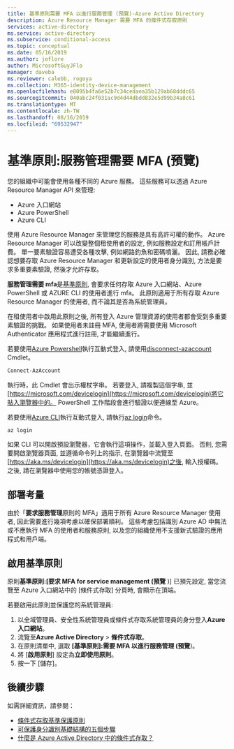 ```yaml
---
title: 基準原則需要 MFA 以進行服務管理 (預覽)-Azure Active Directory
description: Azure Resource Manager 需要 MFA 的條件式存取原則
services: active-directory
ms.service: active-directory
ms.subservice: conditional-access
ms.topic: conceptual
ms.date: 05/16/2019
ms.author: joflore
author: MicrosoftGuyJFlo
manager: daveba
ms.reviewer: calebb, rogoya
ms.collection: M365-identity-device-management
ms.openlocfilehash: e8095b4fa6e52b7c34cedaea35b129ab68dddc65
ms.sourcegitcommit: 040abc24f031ac9d4d44dbdd832e5d99b34a8c61
ms.translationtype: MT
ms.contentlocale: zh-TW
ms.lasthandoff: 08/16/2019
ms.locfileid: "69532947"
---
```

# <a name="baseline-policy-require-mfa-for-service-management-preview"></a>基準原則:服務管理需要 MFA (預覽)

您的組織中可能會使用各種不同的 Azure 服務。 這些服務可以透過 Azure Resource Manager API 來管理:

* Azure 入口網站
* Azure PowerShell
* Azure CLI

使用 Azure Resource Manager 來管理您的服務是具有高許可權的動作。 Azure Resource Manager 可以改變整個租使用者的設定, 例如服務設定和訂用帳戶計費。 單一要素驗證容易遭受各種攻擊, 例如網路釣魚和密碼噴灑。 因此, 請務必確認想要存取 Azure Resource Manager 和更新設定的使用者身分識別, 方法是要求多重要素驗證, 然後才允許存取。

**服務管理需要 mfa**是[基準原則](concept-baseline-protection.md), 會要求任何存取 Azure 入口網站、Azure PowerShell 或 AZURE CLI 的使用者進行 mfa。 此原則適用于所有存取 Azure Resource Manager 的使用者, 而不論其是否為系統管理員。

在租使用者中啟用此原則之後, 所有登入 Azure 管理資源的使用者都會受到多重要素驗證的挑戰。 如果使用者未註冊 MFA, 使用者將需要使用 Microsoft Authenticator 應用程式進行註冊, 才能繼續進行。

若要使用[Azure Powershell](https://docs.microsoft.com/powershell/azure/authenticate-azureps)執行互動式登入, 請使用[disconnect-azaccount](https://docs.microsoft.com/powershell/module/az.accounts/connect-azaccount) Cmdlet。

```PowerShell
Connect-AzAccount
```

執行時，此 Cmdlet 會出示權杖字串。 若要登入, 請複製這個字串, 並[https://microsoft.com/devicelogin](https://microsoft.com/devicelogin)將它貼入瀏覽器中的。 PowerShell 工作階段會進行驗證以便連線至 Azure。

若要使用[Azure CLI](https://docs.microsoft.com/cli/azure/authenticate-azure-cli?view=azure-cli-latest)執行互動式登入, 請執行[az login](https://docs.microsoft.com/cli/azure/reference-index?view=azure-cli-latest#az-login)命令。

```azurecli
az login
```

如果 CLI 可以開啟預設瀏覽器，它會執行這項操作，並載入登入頁面。 否則, 您需要開啟瀏覽器頁面, 並遵循命令列上的指示, 在瀏覽器中流覽至[https://aka.ms/devicelogin](https://aka.ms/devicelogin)之後, 輸入授權碼。 之後, 請在瀏覽器中使用您的帳號憑證登入。

## <a name="deployment-considerations"></a>部署考量

由於「**要求服務管理**原則的 MFA」適用于所有 Azure Resource Manager 使用者, 因此需要進行幾項考慮以確保部署順利。 這些考慮包括識別 Azure AD 中無法或不應執行 MFA 的使用者和服務原則, 以及您的組織使用不支援新式驗證的應用程式和用戶端。

## <a name="enable-the-baseline-policy"></a>啟用基準原則

原則**基準原則:[要求 MFA for service management (預覽** )] 已預先設定, 當您流覽至 Azure 入口網站中的 [條件式存取] 分頁時, 會顯示在頂端。

若要啟用此原則並保護您的系統管理員:

1. 以全域管理員、安全性系統管理員或條件式存取系統管理員的身分登入**Azure 入口網站**。
1. 流覽至**Azure Active Directory**  > **條件式存取**。
1. 在原則清單中, 選取 **[基準原則]:需要 MFA 以進行服務管理 (預覽**)。
1. 將 [**啟用原則**] 設定為**立即使用原則**。
1. 按一下 [儲存]。

## <a name="next-steps"></a>後續步驟

如需詳細資訊，請參閱：

* [條件式存取基準保護原則](concept-baseline-protection.md)
* [可保護身分識別基礎結構的五個步驟](../../security/fundamentals/steps-secure-identity.md)
* [什麼是 Azure Active Directory 中的條件式存取？](overview.md)